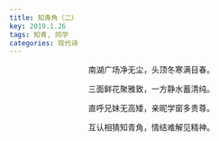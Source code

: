 ```yaml
---
title: 知青角（二）
key: 2019.1.26
tags: 知青, 同学
categories: 现代诗
---
```


<p align="center">南湖广场净无尘，头顶冬寒满目春。
</p>
<p align="center">三面鲜花聚雅致，一方静水蓄清纯。
</p>
<p align="center">直呼兄妹无高矮，亲昵学窗多贵尊。
</p>
<p align="center">互认相猜知青角，情结难解见精神。
</p>
<p align="center"></br>
</p>
